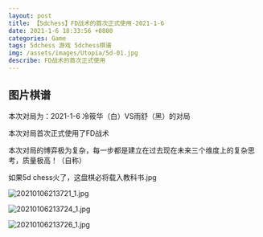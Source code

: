```yaml
---
layout: post
title: 【5dchess】FD战术的首次正式使用-2021-1-6
date: 2021-1-6 18:33:56 +0800
categories: Game
tags: 5dchess 游戏 5dchess棋谱
img: /assets/images/Utopia/5d-01.jpg
describe: FD战术的首次正式使用
---
```


## 图片棋谱

本次对局为：2021-1-6 冷筱华（白）VS雨舒（黑）的对局

本次对局首次正式使用了FD战术

本次对局的博弈极为复杂，每一步都是建立在过去现在未来三个维度上的复杂思考，质量极高！（自称）

如果5d chess火了，这盘棋必将载入教科书.jpg

![20210106213721_1.jpg](https://i.loli.net/2021/01/06/YuGtMes9jxJNQFL.jpg)

![20210106213724_1.jpg](https://i.loli.net/2021/01/06/7afDpAnWbOS6Zhc.jpg)

![20210106213726_1.jpg](https://i.loli.net/2021/01/06/CNqlmj79GXtOMuk.jpg)

